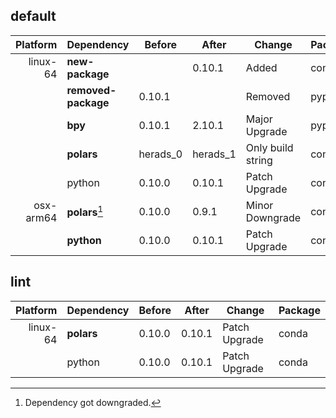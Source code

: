 ## default

|Platform|Dependency|Before|After|Change|Package|
|-:|-|-|-|-|-|
|linux-64|**new-package**||0.10.1|Added|conda|
||**removed-package**|0.10.1||Removed|pypi|
||**bpy**|0.10.1|2.10.1|Major Upgrade|pypi|
||**polars**|herads_0|herads_1|Only build string|conda|
||python|0.10.0|0.10.1|Patch Upgrade|conda|
|osx-arm64|**polars**[^2]|0.10.0|0.9.1|Minor Downgrade|conda|
||**python**|0.10.0|0.10.1|Patch Upgrade|conda|

## lint

|Platform|Dependency|Before|After|Change|Package|
|-:|-|-|-|-|-|
|linux-64|**polars**|0.10.0|0.10.1|Patch Upgrade|conda|
||python|0.10.0|0.10.1|Patch Upgrade|conda|

[^1]: *Cursive* means explicit dependency.
[^2]: Dependency got downgraded.
